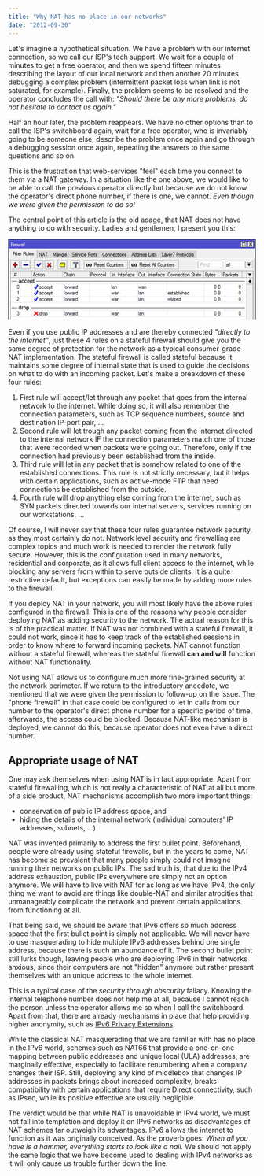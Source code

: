 ```yaml
---
title: "Why NAT has no place in our networks"
date: "2012-09-30"
---
```


Let's imagine a hypothetical situation. We have a problem with our internet connection, so we call our ISP's tech support. We wait for a couple of minutes to get a free operator, and then we spend fifteen minutes describing the layout of our local network and then another 20 minutes debugging a complex problem (intermittent packet loss when link is not saturated, for example). Finally, the problem seems to be resolved and the operator concludes the call with: _"Should there be any more problems, do not hesitate to contact us again."_

Half an hour later, the problem reappears. We have no other options than to call the ISP's switchboard again, wait for a free operator, who is invariably going to be someone else, describe the problem once again and go through a debugging session once again, repeating the answers to the same questions and so on.

This is the frustration that web-services "feel" each time you connect to them via a NAT gateway. In a situation like the one above, we would like to be able to call the previous operator directly but because we do not know the operator's direct phone number, if there is one, we cannot. *Even though we were given the permission to do so!*

The central point of this article is the old adage, that NAT does not have anything to do with security. Ladies and gentlemen, I present you this:

![](images/mikrotik-firewall.png "mikrotik-firewall")

Even if you use public IP addresses and are thereby connected _"directly to the internet"_, just these 4 rules on a stateful firewall should give you the same degree of protection for the network as a typical consumer-grade NAT implementation. The stateful firewall is called stateful because it maintains some degree of internal state that is used to guide the decisions on what to do with an incoming packet. Let's make a breakdown of these four rules:

1. First rule will accept/let through any packet that goes from the internal network to the internet. While doing so, it will also remember the connection parameters, such as TCP sequence numbers, source and destination IP-port pair, ...
2. Second rule will let trough any packet coming from the internet directed to the internal network IF the connection parameters match one of those that were recorded when packets were going out. Therefore, only if the connection had previously been established from the inside.
3. Third rule will let in any packet that is somehow related to one of the established connections. This rule is not strictly necessary, but it helps with certain applications, such as active-mode FTP that need connections be established from the outside.
4. Fourth rule will drop anything else coming from the internet, such as SYN packets directed towards our internal servers, services running on our workstations, ...

Of course, I will never say that these four rules guarantee network security, as they most certainly do not. Network level security and firewalling are complex topics and much work is needed to render the network fully secure. However, this is the configuration used in many networks, residential and corporate, as it allows full client access to the internet, while blocking any servers from within to serve outside clients. It is a quite restrictive default, but exceptions can easily be made by adding more rules to the firewall.

If you deploy NAT in your network, you will most likely have the above rules configured in the firewall. This is one of the reasons why people consider deploying NAT as adding security to the network. The actual reason for this is of the practical matter. If NAT was not combined with a stateful firewall, it could not work, since it has to keep track of the established sessions in order to know where to forward incoming packets. NAT cannot function without a stateful firewall, whereas the stateful firewall **can and will** function without NAT functionality.

Not using NAT allows us to configure much more fine-grained security at the network perimeter. If we return to the introductory anecdote, we mentioned that we were given the permission to follow-up on the issue. The "phone firewall" in that case could be configured to let in calls from our number to the operator's direct phone number for a specific period of time, afterwards, the access could be blocked. Because NAT-like mechanism is deployed, we cannot do this, because operator does not even have a direct number.

## Appropriate usage of NAT

One may ask themselves when using NAT is in fact appropriate. Apart from stateful firewalling, which is not really a characteristic of NAT at all but more of a side product, NAT mechanisms accomplish two more important things:

- conservation of public IP address space, and
- hiding the details of the internal network (individual computers' IP addresses, subnets, ...)

NAT was invented primarily to address the first bullet point. Beforehand, people were already using stateful firewalls, but in the years to come, NAT has become so prevalent that many people simply could not imagine running their networks on public IPs. The sad truth is, that due to the IPv4 address exhaustion, public IPs everywhere are simply not an option anymore. We will have to live with NAT for as long as we have IPv4, the only thing we want to avoid are things like double-NAT and similar atrocities that unmanageably complicate the network and prevent certain applications from functioning at all.

That being said, we should be aware that IPv6 offers so much address space that the first bullet point is simply not applicable. We will never have to use masquerading to hide multiple IPv6 addresses behind one single address, because there is such an abundance of it. The second bullet point still lurks though, leaving people who are deploying IPv6 in their networks anxious, since their computers are not "hidden" anymore but rather present themselves with an unique address to the whole internet.

This is a typical case of the *security through obscurity* fallacy. Knowing the internal telephone number does not help me at all, because I cannot reach the person unless the operator allows me so when I call the switchboard. Apart from that, there are already mechanisms in place that help providing higher anonymity, such as [IPv6 Privacy Extensions](http://tools.ietf.org/html/rfc4941).

While the classical NAT masquerading that we are familiar with has no place in the IPv6 world, schemes such as NAT66 that provide a one-on-one mapping between public addresses and unique local (ULA) addresses, are marginally effective, especially to facilitate renumbering when a company changes their ISP. Still, deploying any kind of middlebox that changes IP addresses in packets brings about increased complexity, breaks compatibility with certain applications that require Direct connectivity, such as IPsec, while its positive effective are usually negligible.

The verdict would be that while NAT is unavoidable in IPv4 world, we must not fall into temptation and deploy it on IPv6 networks as disadvantages of NAT schemes far outweigh its advantages. IPv6 allows the internet to function as it was originally conceived. As the proverb goes: *When all you have is a hammer, everything starts to look like a nail.* We should not apply the same logic that we have become used to dealing with IPv4 networks as it will only cause us trouble further down the line.
